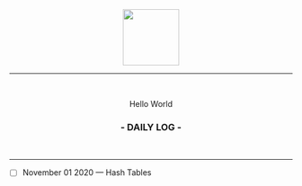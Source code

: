 <div align="center">
  <img src="https://culturenojhome.files.wordpress.com/2019/04/earth-icon.gif" width="100" height="100" />
  
  <hr height="0.5px" />
  
  <br/>
  <p> Hello World </p>
  <h3> - DAILY LOG - </h3>
  <br/>
</div>

<hr/>


- [ ] November 01 2020 — Hash Tables
